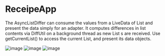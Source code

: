 # ReceipeApp

The AsyncListDiffer can consume the values from a LiveData of List and present the data simply for an adapter. It computes differences in list contents via DiffUtil on a background thread as new List s are received. Use getCurrentList() to access the current List, and present its data objects.





![image](https://user-images.githubusercontent.com/39657409/120896858-068cd980-c641-11eb-9440-5554e7943e18.png)
![image](https://user-images.githubusercontent.com/39657409/120896883-23291180-c641-11eb-9b56-d70453111b8d.png)
![image](https://user-images.githubusercontent.com/39657409/120896872-14425f00-c641-11eb-8e39-b7c0d689dd5d.png)
